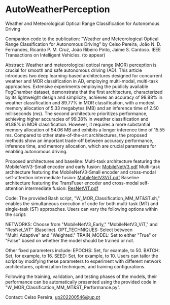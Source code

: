# AutoWeatherPerception
Weather and Meteorological Optical Range Classification for Autonomous Driving

Companion code to the publication:
"Weather and Meteorological Optical Range Classification for Autonomous Driving" by Celso Pereira, João N. D. Fernandes, Ricardo P. M. Cruz, João Ribeiro Pinto, Jaime S. Cardoso. IEEE Transactions on Intelligent Vehicles. (to appear)

Abstract: Weather and meteorological optical range (MOR) perception is crucial for smooth and safe autonomous driving (AD). This article introduces two deep learning-based architectures designed for concurrent weather and MOR classification in AD, employing multi-modal, multi-task approaches. 
Extensive experiments employing the publicly available FogChamber dataset, demonstrate that the first architecture, characterized by its lightweight design and simplicity, achieves an accuracy of 98.88% in weather classification and 89.77% in MOR classification, with a modest memory allocation of 5.33 megabytes (MB) and an 
inference time of 2.50 milliseconds (ms). The second architecture prioritizes performance, achieving higher accuracies of 99.38% in weather classification and 91.88% in MOR classification. However, it requires a more substantial memory allocation of 54.06 MB and exhibits a longer inference time of 15.55 ms. 
Compared to other state-of-the-art architectures, the proposed methods show an important trade-off between accuracy performance, inference time, and memory allocation, which are crucial parameters for enabling autonomous driving.

Proposed architectures and baseline:
Multi-task architecture featuring the MobileNetV3-Small encoder and early fusion: [MobileNetV3.pdf](https://github.com/CelsoPereira1/AutoWeatherPerception/files/13938981/MobileNetV3.pdf)
Multi-task architecture featuring the MobileNetV3-Small encoder and cross-modal self-attention intermediate fusion: [MobileNetV3ViT.pdf](https://github.com/CelsoPereira1/AutoWeatherPerception/files/13938983/MobileNetV3ViT.pdf)
Baseline architecture featuring the TransFuser encoder and cross-modal self-attention intermediate fusion: [ResNetViT.pdf](https://github.com/CelsoPereira1/AutoWeatherPerception/files/13938988/ResNetViT.pdf)

Code:
The provided Bash script, "W_MOR_Classification_MM_MT&ST.sh," enables the simultaneous execution of code for both multi-task (MT) and single-task (ST) approaches. Users can vary the following options within the script:

NETWORKS: Choose from "MobileNetV3_Early," "MobileNetV3_ViT," and "ResNet_ViT" (Baseline).
OPT_TECHNIQUES: Select between "Multi_Adaptive" and "Weighted."
TRAIN_MODEL: Set to either "True" or "False" based on whether the model should be trained or not.

Other fixed parameters include:
EPOCHS: Set, for example, to 50.
BATCH: Set, for example, to 16.
SEED: Set, for example, to 10.
Users can tailor the script by modifying these parameters to experiment with different network architectures, optimization techniques, and training configurations.

Following the training, validation, and testing phases of the models, their performance can be automatically presented using the provided code in "W_MOR_Classification_MM_MT&ST_Performance.py".

Contact: Celso Pereira, up202200546@up.pt
